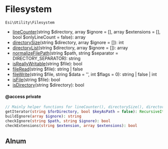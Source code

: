 # Filesystem

`Esi\Utility\Filesystem`

* [lineCounter](#linecounter)(string $directory, array $ignore = [], array $extensions = [], bool $onlyLineCount = false): array
* [directorySize](#directorysize)(string $directory, array $ignore = []): int
* [directoryList](#directorylist)(string $directory, array $ignore = []): array
* [normalizeFilePath](#normalizefilepath)(string $path, string $separator = DIRECTORY_SEPARATOR): string
* [isReallyWritable](#isreallywritable)(string $file): bool
* [fileRead](#fileread)(string $file): string | false
* [fileWrite](#filewrite)(string $file, string $data = '', int $flags = 0): string | false | int
* [isFile](#isfile)(string $file): bool
* [isDirectory](#isdirectory)(string $directory): bool

#### @access private
```php
// Mainly helper functions for lineCounter(), directorySize(), directoryList()
getIterator(string $forDirectory, bool $keyAsPath = false): RecursiveIteratorIterator
buildIgnore(array $ignore): string
checkIgnore(string $path, string $ignore): bool
checkExtensions(string $extension, array $extensions): bool
```


## Alnum



```php

```
